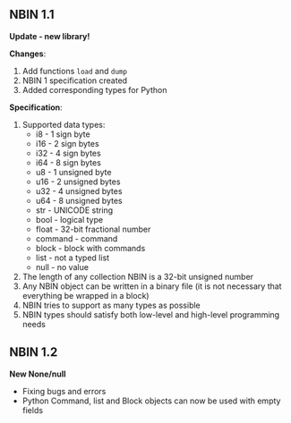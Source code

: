 ## NBIN 1.1

**Update - new library!**

**Changes**:
1. Add functions `load` and `dump`
2. NBIN 1 specification created
3. Added corresponding types for Python

**Specification**:
1. Supported data types:
    * i8 - 1 sign byte
    * i16 - 2 sign bytes
    * i32 - 4 sign bytes
    * i64 - 8 sign bytes
    * u8 - 1 unsigned byte
    * u16 - 2 unsigned bytes
    * u32 - 4 unsigned bytes
    * u64 - 8 unsigned bytes
    * str - UNICODE string
    * bool - logical type
    * float - 32-bit fractional number
    * command - command
    * block - block with commands
    * list - not a typed list
    * null - no value
2. The length of any collection NBIN is a 32-bit unsigned number
3. Any NBIN object can be written in a binary file (it is not necessary that everything be wrapped in a block)
4. NBIN tries to support as many types as possible
5. NBIN types should satisfy both low-level and high-level programming needs


## NBIN 1.2

**New None/null**

* Fixing bugs and errors
* Python Command, list and Block objects can now be used with empty fields
